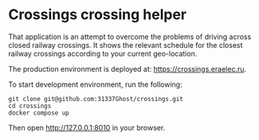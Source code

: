 # Crossings crossing helper
That application is an attempt to overcome the problems of driving across closed railway crossings. It shows the relevant schedule for the closest railway crossings according to your current geo-location.

The production environment is deployed at: https://crossings.eraelec.ru.

To start development environment, run the following:
```console
git clone git@github.com:31337Ghost/crossings.git
cd crossings
docker compose up
```
Then open http://127.0.0.1:8010 in your browser.
